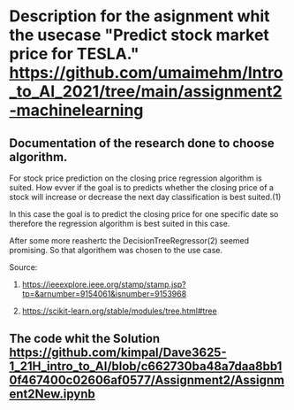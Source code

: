 # Description for the asignment whit the usecase "Predict stock market price for TESLA." https://github.com/umaimehm/Intro_to_AI_2021/tree/main/assignment2-machinelearning

## Documentation of the research done to choose algorithm.
For stock price prediction on the closing price regression algorithm is suited. 
How evver if the goal is to predicts whether the closing price of a stock will increase or decrease the next day classification is best suited.(1)

In this case the goal is to predict the closing price for one specific date so therefore the regression algorithm is best suited in this case.

After some more reashertc the DecisionTreeRegressor(2) seemed promising. So that algorithem was chosen to the use case.


Source: 

1. https://ieeexplore.ieee.org/stamp/stamp.jsp?tp=&arnumber=9154061&isnumber=9153968

2. https://scikit-learn.org/stable/modules/tree.html#tree

## The code whit the Solution https://github.com/kimpal/Dave3625-1_21H_intro_to_AI/blob/c662730ba48a7daa8bb10f467400c02606af0577/Assignment2/Assignment2New.ipynb
